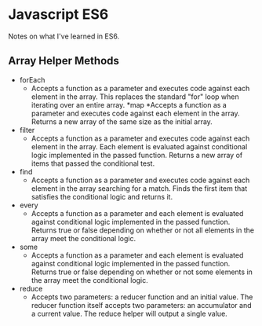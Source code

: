 # Javascript ES6
Notes on what I've learned in ES6.

## Array Helper Methods
* forEach
   * Accepts a function as a parameter and executes code against each element in the array. This replaces the standard "for"         loop when iterating over an entire array.
*map
   *Accepts a function as a parameter and executes code against each element in the array. Returns a new array of the same size     as the initial array.
* filter
   * Accepts a function as a parameter and executes code against each element in the array. Each element is evaluated against conditional logic implemented in the passed function. Returns a new array of items that passed the conditional test.
* find
   * Accepts a function as a parameter and executes code against each element in the array searching for a match. Finds the        first item that satisfies the conditional logic and returns it.
* every
   * Accepts a function as a parameter and each element is evaluated against conditional logic implemented in the passed function. Returns true or false depending on whether or not all elements in the array meet the conditional logic.
* some
   * Accepts a function as a parameter and each element is evaluated against conditional logic implemented in the passed function. Returns true  or false depending on whether or not some elements in the array meet the conditional logic.
* reduce
   * Accepts two parameters: a reducer function and an initial value. The reducer function itself accepts two parameters: an accumulator and a current value.  The reduce helper will output a single value. 

